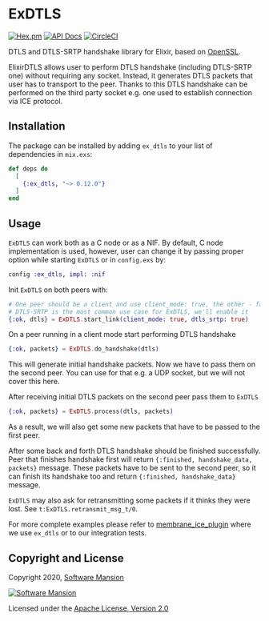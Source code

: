 # ExDTLS

[![Hex.pm](https://img.shields.io/hexpm/v/ex_dtls.svg)](https://hex.pm/packages/ex_dtls)
[![API Docs](https://img.shields.io/badge/api-docs-yellow.svg?style=flat)](https://hexdocs.pm/ex_dtls/)
[![CircleCI](https://circleci.com/gh/membraneframework/ex_dtls.svg?style=svg)](https://circleci.com/gh/membraneframework/ex_dtls)

DTLS and DTLS-SRTP handshake library for Elixir, based on [OpenSSL].

ElixirDTLS allows user to perform DTLS handshake (including DTLS-SRTP one) without requiring
any socket. Instead, it generates DTLS packets that user has to transport to the peer.
Thanks to this DTLS handshake can be performed on the third party socket e.g. one used to
establish connection via ICE protocol.

## Installation

The package can be installed by adding `ex_dtls` to your list of dependencies in `mix.exs`:

```elixir
def deps do
  [
    {:ex_dtls, "~> 0.12.0"}
  ]
end
```

## Usage

`ExDTLS` can work both as a C node or as a NIF.
By default, C node implementation is used, however, user can change it by passing proper option while starting `ExDTLS`
or in `config.exs` by:

```elixir
config :ex_dtls, impl: :nif
```

Init `ExDTLS` on both peers with:

```elixir
# One peer should be a client and use client_mode: true, the other - false
# DTLS-SRTP is the most common use case for ExDTLS, we'll enable it
{:ok, dtls} = ExDTLS.start_link(client_mode: true, dtls_srtp: true)
```

On a peer running in a client mode start performing DTLS handshake

```elixir
{:ok, packets} = ExDTLS.do_handshake(dtls)
```

This will generate initial handshake packets. Now we have to pass them on the second peer.
You can use for that e.g. a UDP socket, but we will not cover this here.

After receiving initial DTLS packets on the second peer pass them to `ExDTLS`

```elixir
{:ok, packets} = ExDTLS.process(dtls, packets)
```

As a result, we will also get some new packets that have to be passed to the first peer.

After some back and forth DTLS handshake should be finished successfully.
Peer that finishes handshake first will return `{:finished, handshake_data, packets}`
message. These packets have to be sent to the second peer, so it can finish its handshake too and
return `{:finished, handshake_data}` message.

`ExDTLS` may also ask for retransmitting some packets if it thinks they were lost.
See `t:ExDTLS.retransmit_msg_t/0`.

For more complete examples please refer to [membrane_ice_plugin] where we use `ex_dtls`
or to our integration tests.

## Copyright and License

Copyright 2020, [Software Mansion](https://swmansion.com/?utm_source=git&utm_medium=readme&utm_campaign=ex_dtls)

[![Software Mansion](https://logo.swmansion.com/logo?color=white&variant=desktop&width=200&tag=membrane-github)](https://swmansion.com/?utm_source=git&utm_medium=readme&utm_campaign=ex_dtls)

Licensed under the [Apache License, Version 2.0](LICENSE)

[OpenSSL]: https://www.openssl.org/
[membrane_ice_plugin]: https://github.com/membraneframework/membrane_ice_plugin
